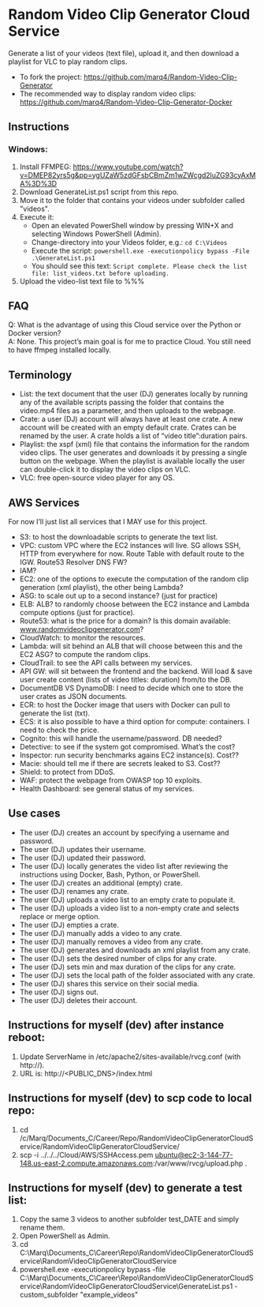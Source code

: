 # Random Video Clip Generator Cloud Service 

Generate a list of your videos (text file), upload it, and then download a playlist for VLC to play random clips. 

* To fork the project: https://github.com/marq4/Random-Video-Clip-Generator
* The recommended way to display random video clips: https://github.com/marq4/Random-Video-Clip-Generator-Docker 


## Instructions

### Windows:
1. Install FFMPEG: https://www.youtube.com/watch?v=DMEP82yrs5g&pp=ygUZaW5zdGFsbCBmZm1wZWcgd2luZG93cyAxMA%3D%3D 
2. Download GenerateList.ps1 script from this repo. 
3. Move it to the folder that contains your videos under subfolder called "videos". 
4. Execute it: 
   - Open an elevated PowerShell window by pressing WIN+X and selecting Windows PowerShell (Admin). 
   - Change-directory into your Videos folder, e.g.: `cd C:\Videos`
   - Execute the script: `powershell.exe -executionpolicy bypass -File .\GenerateList.ps1` 
   - You should see this text: `Script complete. Please check the list file: list_videos.txt before uploading.` 
5. Upload the video-list text file to %%%


## FAQ 

Q: What is the advantage of using this Cloud service over the Python or Docker version? <br />
A: None. This project’s main goal is for me to practice Cloud. You still need to have ffmpeg installed locally. 


## Terminology

* List: the text document that the user (DJ) generates locally by running any of the available scripts passing the folder that contains the video.mp4 files as a parameter, and then uploads to the webpage.
* Crate: a user (DJ) account will always have at least one crate. A new account will be created with an empty default crate. Crates can be renamed by the user. A crate holds a list of “video title”:duration pairs.
* Playlist: the xspf (xml) file that contains the information for the random video clips. The user generates and downloads it by pressing a single button on the webpage. When the playlist is available locally the user can double-click it to display the video clips on VLC.
* VLC: free open-source video player for any OS. 


## AWS Services
For now I’ll just list all services that I MAY use for this project.
* S3: to host the downloadable scripts to generate the text list.
* VPC: custom VPC where the EC2 instances will live. SG allows SSH, HTTP from everywhere for now. Route Table with default route to the IGW. Route53 Resolver DNS FW?
* IAM?
* EC2: one of the options to execute the computation of the random clip generation (xml playlist), the other being Lambda?
* ASG: to scale out up to a second instance? (just for practice)
* ELB: ALB? to randomly choose between the EC2 instance and Lambda compute options (just for practice).
* Route53: what is the price for a domain? Is this domain available: www.randomvideoclipgenerator.com?
* CloudWatch: to monitor the resources.
* Lambda: will sit behind an ALB that will choose between this and the EC2 ASG? to compute the random clips.
* CloudTrail: to see the API calls between my services.
* API GW: will sit between the frontend and the backend. Will load & save user create content (lists of video titles: duration) from/to the DB.
* DocumentDB VS DynamoDB: I need to decide which one to store the user crates as JSON documents.
* ECR: to host the Docker image that users with Docker can pull to generate the list (txt).
* ECS: it is also possible to have a third option for compute: containers. I need to check the price.
* Cognito: this will handle the username/password. DB needed?
* Detective: to see if the system got compromised. What’s the cost?
* Inspector: run security benchmarks agains EC2 instance(s). Cost??
* Macie: should tell me if there are secrets leaked to S3. Cost??
* Shield: to protect from DDoS.
* WAF: protect the webpage from OWASP top 10 exploits.
* Health Dashboard: see general status of my services. 

## Use cases 
* The user (DJ) creates an account by specifying a username and password.
* The user (DJ) updates their username.
* The user (DJ) updated their password.
* The user (DJ) locally generates the video list after reviewing the instructions using Docker, Bash, Python, or PowerShell.
* The user (DJ) creates an additional (empty) crate.
* The user (DJ) renames any crate.
* The user (DJ) uploads a video list to an empty crate to populate it.
* The user (DJ) uploads a video list to a non-empty crate and selects replace or merge option.
* The user (DJ) empties a crate.
* The user (DJ) manually adds a video to any crate.
* The user (DJ) manually removes a video from any crate.
* The user (DJ) generates and downloads an xml playlist from any crate.
* The user (DJ) sets the desired number of clips for any crate.
* The user (DJ) sets min and max duration of the clips for any crate.
* The user (DJ) sets the local path of the folder associated with any crate.
* The user (DJ) shares this service on their social media.
* The user (DJ) signs out.
* The user (DJ) deletes their account.


## Instructions for myself (dev) after instance reboot:
1. Update ServerName in /etc/apache2/sites-available/rvcg.conf (with http://).
2. URL is: http://<PUBLIC_DNS>/index.html

## Instructions for myself (dev) to scp code to local repo:
1. cd /c/Marq/Documents_C/Career/Repo/RandomVideoClipGeneratorCloudService/RandomVideoClipGeneratorCloudService/
2. scp -i ../../../Cloud/AWS/SSHAccess.pem ubuntu@ec2-3-144-77-148.us-east-2.compute.amazonaws.com:/var/www/rvcg/upload.php .

## Instructions for myself (dev) to generate a test list:
1. Copy the same 3 videos to another subfolder test_DATE and simply rename them.
2. Open PowerShell as Admin.
3. cd C:\Marq\Documents_C\Career\Repo\RandomVideoClipGeneratorCloudService\RandomVideoClipGeneratorCloudService
4. powershell.exe -executionpolicy bypass -file C:\Marq\Documents_C\Career\Repo\RandomVideoClipGeneratorCloudService\RandomVideoClipGeneratorCloudService\GenerateList.ps1 -custom_subfolder "example_videos"
